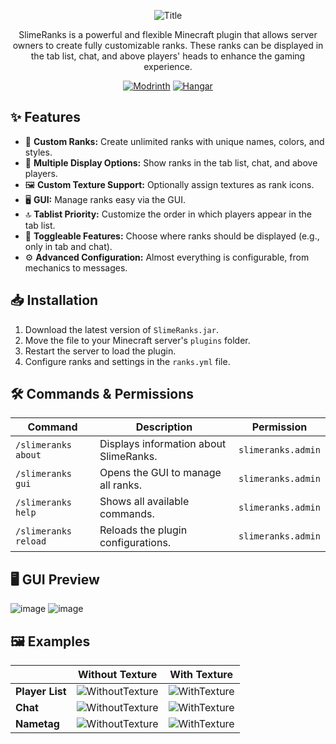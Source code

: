 <div align="center">
  
![Title](https://github.com/user-attachments/assets/f3524319-1fff-40d1-8fe9-9d07833f8887)

SlimeRanks is a powerful and flexible Minecraft plugin that allows server owners to create fully customizable ranks. These ranks can be displayed in the tab list, chat, and above players' heads to enhance the gaming experience.

[![Modrinth](https://cdn.jsdelivr.net/npm/@intergrav/devins-badges@3/assets/compact/available/modrinth_vector.svg)](https://modrinth.com/plugin/slimeranks)
[![Hangar](https://cdn.jsdelivr.net/npm/@intergrav/devins-badges@3/assets/compact/available/hangar_vector.svg)](https://hangar.papermc.io/Lxca/SlimeRanks)

</div>

## ✨ Features
- 🔹 **Custom Ranks:** Create unlimited ranks with unique names, colors, and styles.
- 📜 **Multiple Display Options:** Show ranks in the tab list, chat, and above players.
- 🖼️ **Custom Texture Support:** Optionally assign textures as rank icons.
- 🖥️ **GUI:** Manage ranks easy via the GUI.
- 🔝 **Tablist Priority:** Customize the order in which players appear in the tab list.
- 🚫 **Toggleable Features:** Choose where ranks should be displayed (e.g., only in tab and chat).
- ⚙ **Advanced Configuration:** Almost everything is configurable, from mechanics to messages.

## 📥 Installation
1. Download the latest version of `SlimeRanks.jar`.
2. Move the file to your Minecraft server's `plugins` folder.
3. Restart the server to load the plugin.
4. Configure ranks and settings in the `ranks.yml` file.

## 🛠 Commands & Permissions
| Command | Description | Permission |
| -------- | ------- | ------- |
| `/slimeranks about` | Displays information about SlimeRanks. | `slimeranks.admin` |
| `/slimeranks gui` | Opens the GUI to manage all ranks. | `slimeranks.admin` |
| `/slimeranks help` | Shows all available commands. | `slimeranks.admin` |
| `/slimeranks reload` | Reloads the plugin configurations. | `slimeranks.admin` |

## 🖥️ GUI Preview
![image](https://github.com/user-attachments/assets/764ac377-c29e-42d9-8910-246354a2331f)
![image](https://github.com/user-attachments/assets/555c2ca3-f045-45a7-a603-6df94b39cca1)


## 🖼️ Examples
| | Without Texture | With Texture |
| -------- | ------- | ------- |
| **Player List** | ![WithoutTexture](https://github.com/user-attachments/assets/d45166a4-3caf-4bab-81a0-b46266e1ca36) | ![WithTexture](https://github.com/user-attachments/assets/4f0821b3-6f0c-4242-a20b-d39d6e454d28) |
| **Chat** | ![WithoutTexture](https://github.com/user-attachments/assets/eec44cdc-14a7-462c-a260-b9c8260fc5c2) | ![WithTexture](https://github.com/user-attachments/assets/7b647b01-8181-4c15-bef3-b3ab3c6ee29a) |
| **Nametag** | ![WithoutTexture](https://github.com/user-attachments/assets/daac3f90-8f38-4d58-9a4e-b55e7399eb18) | ![WithTexture](https://github.com/user-attachments/assets/f28fa399-48c5-451e-a0a5-29c0342ab60d) |
